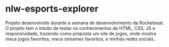 # nlw-esports-explorer
 Projeto desenvolvido durante a semana de desenvolvimento da Rocketseat. O projeto tem o intuito de testar os conhecimentos de HTML, CSS, JS e responsividade, trazendo como proposta um site de jogos, onde mostra meus jogos favoritos, meus streames favoritos, e minhas redes sociais..
